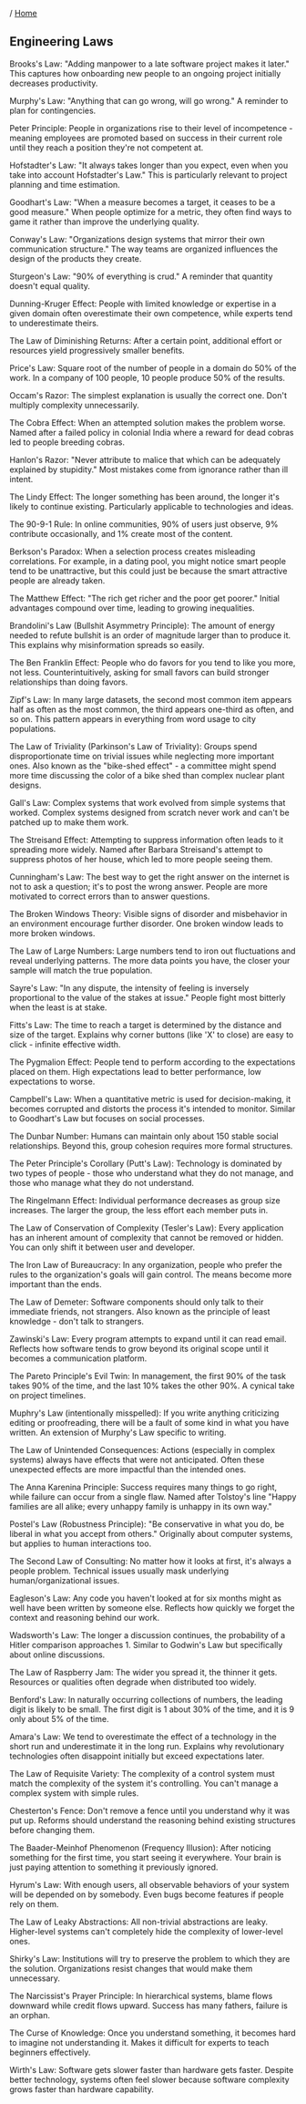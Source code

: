 / [Home](index.md)

## Engineering Laws

Brooks's Law: "Adding manpower to a late software project makes it later." This captures how onboarding new people to an ongoing project initially decreases productivity.

Murphy's Law: "Anything that can go wrong, will go wrong." A reminder to plan for contingencies.

Peter Principle: People in organizations rise to their level of incompetence - meaning employees are promoted based on success in their current role until they reach a position they're not competent at.

Hofstadter's Law: "It always takes longer than you expect, even when you take into account Hofstadter's Law." This is particularly relevant to project planning and time estimation.

Goodhart's Law: "When a measure becomes a target, it ceases to be a good measure." When people optimize for a metric, they often find ways to game it rather than improve the underlying quality.

Conway's Law: "Organizations design systems that mirror their own communication structure." The way teams are organized influences the design of the products they create.

Sturgeon's Law: "90% of everything is crud." A reminder that quantity doesn't equal quality.

Dunning-Kruger Effect: People with limited knowledge or expertise in a given domain often overestimate their own competence, while experts tend to underestimate theirs.

The Law of Diminishing Returns: After a certain point, additional effort or resources yield progressively smaller benefits.

Price's Law: Square root of the number of people in a domain do 50% of the work. In a company of 100 people, 10 people produce 50% of the results.

Occam's Razor: The simplest explanation is usually the correct one. Don't multiply complexity unnecessarily.

The Cobra Effect: When an attempted solution makes the problem worse. Named after a failed policy in colonial India where a reward for dead cobras led to people breeding cobras.

Hanlon's Razor: "Never attribute to malice that which can be adequately explained by stupidity." Most mistakes come from ignorance rather than ill intent.

The Lindy Effect: The longer something has been around, the longer it's likely to continue existing. Particularly applicable to technologies and ideas.

The 90-9-1 Rule: In online communities, 90% of users just observe, 9% contribute occasionally, and 1% create most of the content.

Berkson's Paradox: When a selection process creates misleading correlations. For example, in a dating pool, you might notice smart people tend to be unattractive, but this could just be because the smart attractive people are already taken.

The Matthew Effect: "The rich get richer and the poor get poorer." Initial advantages compound over time, leading to growing inequalities.

Brandolini's Law (Bullshit Asymmetry Principle): The amount of energy needed to refute bullshit is an order of magnitude larger than to produce it. This explains why misinformation spreads so easily.

The Ben Franklin Effect: People who do favors for you tend to like you more, not less. Counterintuitively, asking for small favors can build stronger relationships than doing favors.

Zipf's Law: In many large datasets, the second most common item appears half as often as the most common, the third appears one-third as often, and so on. This pattern appears in everything from word usage to city populations.

The Law of Triviality (Parkinson's Law of Triviality): Groups spend disproportionate time on trivial issues while neglecting more important ones. Also known as the "bike-shed effect" - a committee might spend more time discussing the color of a bike shed than complex nuclear plant designs.

Gall's Law: Complex systems that work evolved from simple systems that worked. Complex systems designed from scratch never work and can't be patched up to make them work.

The Streisand Effect: Attempting to suppress information often leads to it spreading more widely. Named after Barbara Streisand's attempt to suppress photos of her house, which led to more people seeing them.

Cunningham's Law: The best way to get the right answer on the internet is not to ask a question; it's to post the wrong answer. People are more motivated to correct errors than to answer questions.

The Broken Windows Theory: Visible signs of disorder and misbehavior in an environment encourage further disorder. One broken window leads to more broken windows.

The Law of Large Numbers: Large numbers tend to iron out fluctuations and reveal underlying patterns. The more data points you have, the closer your sample will match the true population.

Sayre's Law: "In any dispute, the intensity of feeling is inversely proportional to the value of the stakes at issue." People fight most bitterly when the least is at stake.

Fitts's Law: The time to reach a target is determined by the distance and size of the target. Explains why corner buttons (like 'X' to close) are easy to click - infinite effective width.

The Pygmalion Effect: People tend to perform according to the expectations placed on them. High expectations lead to better performance, low expectations to worse.

Campbell's Law: When a quantitative metric is used for decision-making, it becomes corrupted and distorts the process it's intended to monitor. Similar to Goodhart's Law but focuses on social processes.

The Dunbar Number: Humans can maintain only about 150 stable social relationships. Beyond this, group cohesion requires more formal structures.

The Peter Principle's Corollary (Putt's Law): Technology is dominated by two types of people - those who understand what they do not manage, and those who manage what they do not understand.

The Ringelmann Effect: Individual performance decreases as group size increases. The larger the group, the less effort each member puts in.

The Law of Conservation of Complexity (Tesler's Law): Every application has an inherent amount of complexity that cannot be removed or hidden. You can only shift it between user and developer.

The Iron Law of Bureaucracy: In any organization, people who prefer the rules to the organization's goals will gain control. The means become more important than the ends.

The Law of Demeter: Software components should only talk to their immediate friends, not strangers. Also known as the principle of least knowledge - don't talk to strangers.

Zawinski's Law: Every program attempts to expand until it can read email. Reflects how software tends to grow beyond its original scope until it becomes a communication platform.

The Pareto Principle's Evil Twin: In management, the first 90% of the task takes 90% of the time, and the last 10% takes the other 90%. A cynical take on project timelines.

Muphry's Law (intentionally misspelled): If you write anything criticizing editing or proofreading, there will be a fault of some kind in what you have written. An extension of Murphy's Law specific to writing.

The Law of Unintended Consequences: Actions (especially in complex systems) always have effects that were not anticipated. Often these unexpected effects are more impactful than the intended ones.

The Anna Karenina Principle: Success requires many things to go right, while failure can occur from a single flaw. Named after Tolstoy's line "Happy families are all alike; every unhappy family is unhappy in its own way."

Postel's Law (Robustness Principle): "Be conservative in what you do, be liberal in what you accept from others." Originally about computer systems, but applies to human interactions too.

The Second Law of Consulting: No matter how it looks at first, it's always a people problem. Technical issues usually mask underlying human/organizational issues.

Eagleson's Law: Any code you haven't looked at for six months might as well have been written by someone else. Reflects how quickly we forget the context and reasoning behind our work.

Wadsworth's Law: The longer a discussion continues, the probability of a Hitler comparison approaches 1. Similar to Godwin's Law but specifically about online discussions.

The Law of Raspberry Jam: The wider you spread it, the thinner it gets. Resources or qualities often degrade when distributed too widely.

Benford's Law: In naturally occurring collections of numbers, the leading digit is likely to be small. The first digit is 1 about 30% of the time, and it is 9 only about 5% of the time.

Amara's Law: We tend to overestimate the effect of a technology in the short run and underestimate it in the long run. Explains why revolutionary technologies often disappoint initially but exceed expectations later.

The Law of Requisite Variety: The complexity of a control system must match the complexity of the system it's controlling. You can't manage a complex system with simple rules.

Chesterton's Fence: Don't remove a fence until you understand why it was put up. Reforms should understand the reasoning behind existing structures before changing them.

The Baader-Meinhof Phenomenon (Frequency Illusion): After noticing something for the first time, you start seeing it everywhere. Your brain is just paying attention to something it previously ignored.

Hyrum's Law: With enough users, all observable behaviors of your system will be depended on by somebody. Even bugs become features if people rely on them.

The Law of Leaky Abstractions: All non-trivial abstractions are leaky. Higher-level systems can't completely hide the complexity of lower-level ones.

Shirky's Law: Institutions will try to preserve the problem to which they are the solution. Organizations resist changes that would make them unnecessary.

The Narcissist's Prayer Principle: In hierarchical systems, blame flows downward while credit flows upward. Success has many fathers, failure is an orphan.

The Curse of Knowledge: Once you understand something, it becomes hard to imagine not understanding it. Makes it difficult for experts to teach beginners effectively.

Wirth's Law: Software gets slower faster than hardware gets faster. Despite better technology, systems often feel slower because software complexity grows faster than hardware capability.

